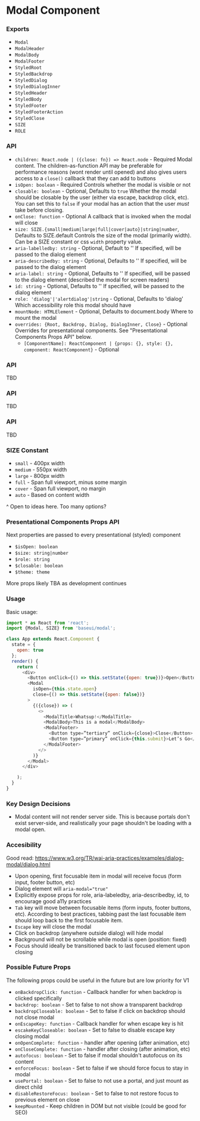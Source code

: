 # Modal Component

### Exports

* `Modal`
* `ModalHeader`
* `ModalBody`
* `ModalFooter`
* `StyledRoot`
* `StyledBackdrop`
* `StyledDialog`
* `StyledDialogInner`
* `StyledHeader`
* `StyledBody`
* `StyledFooter`
* `StyledFooterAction`
* `StyledClose`
* `SIZE`
* `ROLE`

### <Modal/> API

* `children: React.node | ({close: fn}) => React.node` - Required
  Modal content. The children-as-function API may be preferable for performance reasons (wont render until opened) and also gives users access to a `close()` callback that they can add to buttons
* `isOpen: boolean` - Required
  Controls whether the modal is visible or not
* `closable: boolean` - Optional, Defaults to `true`
  Whether the modal should be closable by the user (either via escape, backdrop click, etc). You can set this to `false` if your modal has an action that the user _must_ take before closing.
* `onClose: function` - Optional
  A callback that is invoked when the modal will close
* `size: SIZE.{small|medium|large|full|cover|auto}|string|number`, Defaults to SIZE.default
  Controls the size of the modal (primarily width). Can be a SIZE constant or css `width` property value.
* `aria-labelledby: string` - Optional, Default to ''
  If specified, will be passed to the dialog element
* `aria-describedby: string` - Optional, Defaults to ''
  If specified, will be passed to the dialog element
* `aria-label: string` - Optional, Defaults to ''
  If specified, will be passed to the dialog element (described the modal for screen readers)
* `id: string` - Optional, Defaults to ''
  If specified, will be passed to the dialog element
* `role: 'dialog'|'alertdialog'|string` - Optional, Defaults to 'dialog'
  Which accessibility role this modal should have
* `mountNode: HTMLElement` - Optional, Defaults to document.body
  Where to mount the modal
* `overrides: {Root, Backdrop, Dialog, DialogInner, Close}` - Optional
  Overrides for presentational components. See "Presentational Components Props API" below.
  * `[ComponentName]: ReactComponent | {props: {}, style: {}, component: ReactComponent}` - Optional

### <ModalHeader/> API

TBD

### <ModalBody/> API

TBD

### <ModalFooter/> API

TBD

### SIZE Constant

* `small` - 400px width
* `medium` - 550px width
* `large` - 800px width
* `full` - Span full viewport, minus some margin
* `cover` - Span full viewport, no margin
* `auto` - Based on content width

^ Open to ideas here. Too many options?

### Presentational Components Props API

Next properties are passed to every presentational (styled) component

* `$isOpen: boolean`
* `$size: string|number`
* `$role: string`
* `$closable: boolean`
* `$theme: theme`

More props likely TBA as development continues

### Usage

Basic usage:

```javascript
import * as React from 'react';
import {Modal, SIZE} from 'baseui/modal';

class App extends React.Component {
  state = {
    open: true
  };
  render() {
    return (
      <div>
        <Button onClick={() => this.setState({open: true})}>Open</Button>
        <Modal
          isOpen={this.state.open}
          close={() => this.setState({open: false})}
        >
          {({close}) => (
            <>
              <ModalTitle>Whatsup!</ModalTitle>
              <ModalBody>This is a modal</ModalBody>
              <ModalFooter>
                <Button type=”tertiary” onClick={close}>Close</Button>
                <Button type=”primary” onClick={this.submit}>Let’s Go</Button>
              </ModalFooter>
            </>
          )}
        </Modal>
      </div>

    );
  }
}
```

### Key Design Decisions

* Modal content will not render server side. This is because portals don't exist server-side, and realistically your page shouldn't be loading with a modal open.

### Accesibility

Good read: https://www.w3.org/TR/wai-aria-practices/examples/dialog-modal/dialog.html

* Upon opening, first focusable item in modal will receive focus (form input, footer button, etc)
* Dialog element will `aria-modal="true"`
* Explicitly expose props for role, aria-labeledby, aria-describedby, id, to encourage good a11y practices
* `Tab` key will move between focusable items (form inputs, footer buttons, etc). According to best practices, tabbing past the last focusable item should loop back to the first focusable item.
* `Escape` key will close the modal
* Click on backdrop (anywhere outside dialog) will hide modal
* Background will not be scrollable while modal is open (position: fixed)
* Focus should ideally be transitioned back to last focused element upon closing

### Possible Future Props

The following props could be useful in the future but are low priority for V1

* `onBackdropClick: function` - Callback handler for when backdrop is clicked specifically
* `backdrop: boolean` - Set to false to not show a transparent backdrop
* `backdropCloseable: boolean` - Set to false if click on backdrop should not close modal
* `onEscapeKey: function` - Callback handler for when escape key is hit
* `escakeKeyCloseable: boolean` - Set to false to disable escape key closing modal
* `onOpenComplete: function` - handler after opening (after animation, etc)
* `onCloseComplete: function` - handler after closing (after animation, etc)
* `autofocus: boolean` - Set to false if modal shouldn't autofocus on its content
* `enforceFocus: boolean` - Set to false if we should force focus to stay in modal
* `usePortal: boolean` - Set to false to not use a portal, and just mount as direct child
* `disableRestoreFocus: boolean` - Set to false to not restore focus to previous element on close
* `keepMounted` - Keep children in DOM but not visible (could be good for SEO)
